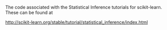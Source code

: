 The code associated with the Statistical Inference tutorials for scikit-learn. These can be found at

http://scikit-learn.org/stable/tutorial/statistical_inference/index.html
